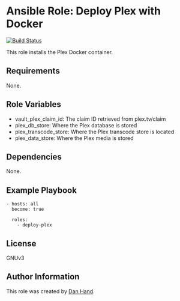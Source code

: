 # Ansible Role: Deploy Plex with Docker

[![Build Status](https://travis-ci.org/dsgnr/ansible-role-deploy-plex-docker.svg?branch=master)](https://travis-ci.org/dsgnr/ansible-role-deploy-plex-docker)

This role installs the Plex Docker container.

## Requirements

None.

## Role Variables

- vault_plex_claim_id: The claim ID retrieved from plex.tv/claim
- plex_db_store: Where the Plex database is stored
- plex_transcode_store: Where the Plex transcode store is located
- plex_data_store: Where the Plex media is stored

## Dependencies

None.

## Example Playbook

    - hosts: all
      become: true
      
      roles:
        - deploy-plex

## License

GNUv3

## Author Information

This role was created by [Dan Hand](https://danielhand.io).

